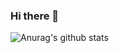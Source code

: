 ### Hi there 👋

![Anurag's github stats](https://github-readme-stats.vercel.app/api?username=loclv&show_icons=true&theme=cobalt)


